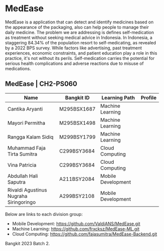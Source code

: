 # MedEase
MedEase is a application that can detect and identify medicines based on the appearance of the packaging, also can help people to manage their daily medicine. The problem we are addressing is defines self-medication as treatment without seeking medical advice in Indonesia. In Indonesia, a staggering 84.34% of the population resort to self-medicating, as revealed by a 2022 BPS survey. While factors like advertising, past treatment experiences, economic constraints, and patient education play a role in this practice, it's not without its perils. Self-medication carries the potential for serious health complications and adverse reactions due to misuse of medications.

## MedEase | CH2-PS060
| Name                                   | Bangkit ID   | Learning Path        |  Profile  |
| -------------------------------------- | ------------ | -------------------- | ----------|
| Cantika Aryanti                        | M295BSX1687  | Machine Learning     | 
| Mayori Permitha                        | M295BSX1498  | Machine Learning     |
| Rangga Kalam Sidiq                     | M299BSY1799  | Machine Learning     |
| Muhammad Faja Tirta Sumitra            | C299BSY3684  | Cloud Computing      |
| Vina Patricia                          | C299BSY3684  | Cloud Computing      |
| Abdullah Hali Saputra                  | A211BSY2084  | Mobile Development   |
| Rivaldi Agustinus Nugraha Siringoringo | A299BSY2108  | Mobile Development   |

Below are links to each division group:
- Mobile Development: https://github.com/ValdiANS/MedEase.git
- Machine Learning: https://github.com/frxcksz/MedEase-ML.git
- Cloud Computing: https://github.com/fajasumitra/MedEase-Backend.git

Bangkit 2023 Batch 2.
